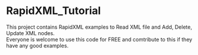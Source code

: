 # RapidXML_Tutorial
This project contains RapidXML examples to Read XML file and Add, Delete, Update XML nodes.  
Everyone is welcome to use this code for FREE and comtribute to this if they have any good examples.  
